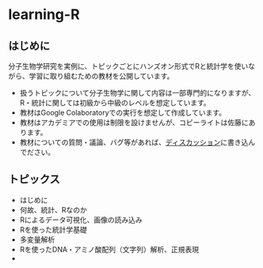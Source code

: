 # learning-R
## はじめに
分子生物学研究を実例に、トピックごとにハンズオン形式でRと統計学を使いながら、学習に取り組むための教材を公開しています。
- 扱うトピックについて分子生物学に関して内容は一部専門的になりますが、R・統計に関しては初級から中級のレベルを想定しています。
- 教材はGoogle Colaboratoryでの実行を想定して作成しています。
- 教材はアカデミアでの使用は制限を設けませんが、コピーライトは佐藤にあります。
- 教材についての質問・議論、バグ等があれば、[ディスカッション](https://github.com/satoxlab/learning-R/discussions)に書き込んでださい。

## トピックス
- はじめに
- 何故、統計、Rなのか
- Rによるデータ可視化、画像の読み込み
- Rを使った統計学基礎
- 多変量解析
- Rを使ったDNA・アミノ酸配列（文字列）解析、正規表現
- 
